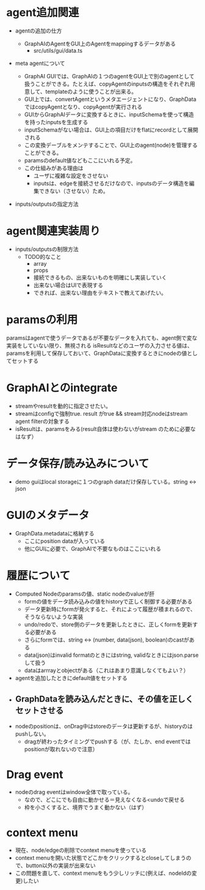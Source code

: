 

# agent追加関連
- agentの追加の仕方
  - GraphAIのAgentをGUI上のAgentをmappingするデータがある
    - src/utils/gui/data.ts 
- meta agentについて
  - GraphAI GUIでは、GraphAIの１つのagentをGUI上で別のagentとして扱うことができる。たとえば、copyAgentのinputsの構造をそれぞれ用意して、templateのように使うことが出来る。
  - GUI上では、convertAgentというメタエージェントになり、GraphDataではcopyAgentとなり、copyAgentが実行される
  - GUIからGraphAIデータに変換するときに、inputSchemaを使って構造を持ったinputsを生成する
  - inputSchemaがない場合は、GUI上の項目だけをflatにrecordとして展開される
  - この変換デーブルをメンテすることで、GUI上のagent(node)を管理することができる。
  - paramsのdefault値などもここにいれる予定。
  - この仕組みがある理由は
    - ユーザに複雑な設定をさせない
    - inputsは、edgeを接続させるだけなので、inputsのデータ構造を編集できない（させない）ため。

- inputs/outputsの指定方法

# agent関連実装周り
 - inputs/outputsの制限方法
   - TODO的なこと
     - array
     - props
     - 接続できるもの、出来ないものを明確にし実装していく
     - 出来ない場合はUIで表現する
     - できれば、出来ない理由をテキストで教えてあげたい。

# paramsの利用
  paramsはagentで使うデータであるが不要なデータを入れても、agent側で変な実装をしていない限り、無視される
  isResultなどのユーザの入力させる値は、paramsを利用して保存しておいて、GraphDataに変換するときにnodeの値としてセットする

# GraphAIとのintegrate
  - streamやresultを動的に指定させたい。
  - streamはconfigで強制true. result がtrue && stream対応nodeはstream agent filterの対象する
  - isResultは、paramsをみる(result自体は使わないがstream のために必要なはなず）

# データ保存/読み込みについて
- demo guiはlocal storageに１つのgraph dataだけ保存している。string <-> json 

# GUIのメタデータ
- GraphData.metadataに格納する
  - ここにposition dataが入っている
  - 他にGUIに必要で、GraphAIで不要なものはここにいれる
  

# 履歴について
- Computed Nodeのparamsの値、static nodeのvalueが肝
  - formの値をデータ読み込みの値をhistoryで正しく制御する必要がある
  - データ更新時にformが発火すると、それによって履歴が積まれるので、そうならないような実装
  - undo/redoで、store側のデータを更新したときに、正しくformを更新する必要がある
  - さらにformでは、string <-> (number, data(json), boolean)のcastがある
  - data(json)はinvalid formatのときにはstring, validなときにはjson.parseして扱う
  - dataはarrrayとobjectがある（これはあまり意識しなくてもよい？）
- agentを追加したときにdefault値をセットする
- GraphDataを読み込んだときに、その値を正しくセットさせる
  - 
- nodeのpositionは、onDrag中はstoreのデータは更新するが、historyのはpushしない。
  - dragが終わったタイミングでpushする（が、たしか、end eventではpositionが取れないので注意）

# Drag event
- nodeのdrag eventはwindow全体で取っている。
  - なので、どこにでも自由に動かせる＝見えなくなる<undoで戻せる
  - 枠を小さくすると、境界でうまく動かない（はず）


# context menu
- 現在、node/edgeの削除でcontext menuを使っている
- context menuを開いた状態でどこかをクリックするとcloseしてしまうので、button以外の実装が出来ない
- この問題を直して、context menuをもう少しリッチに(例えば、nodeIdの変更)したい